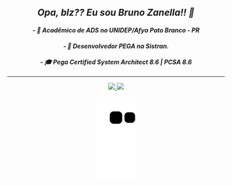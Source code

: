 
<div align="center">
<i>
  <h2 align = center> Opa, blz?? Eu sou Bruno Zanella!! 🖖</h2>

<h4> - 🌱 Acadêmico de ADS no UNIDEP/Afya Pato Branco - PR
<h4> - 📕 Desenvolvedor PEGA na Sistran.
<h4> - 🎓 Pega Certified System Architect 8.6 | PCSA 8.6
</i>
</div>
  
<hr>

<div align="center">
  <a href="https://github.com/bzanella">
  <img height="180em" src="https://github-readme-stats.vercel.app/api?username=bzanella&show_icons=true&theme=dark&include_all_commits=true&count_private=true"/>
  <img height="180em" src="https://github-readme-stats.vercel.app/api/top-langs/?username=bzanella&layout=compact&langs_count=7&theme=dark"/>
</div>
<div align="center"> 
 
  ![Snake animation](https://github.com/rafaballerini/rafaballerini/blob/output/github-contribution-grid-snake.svg)
 
</div>
